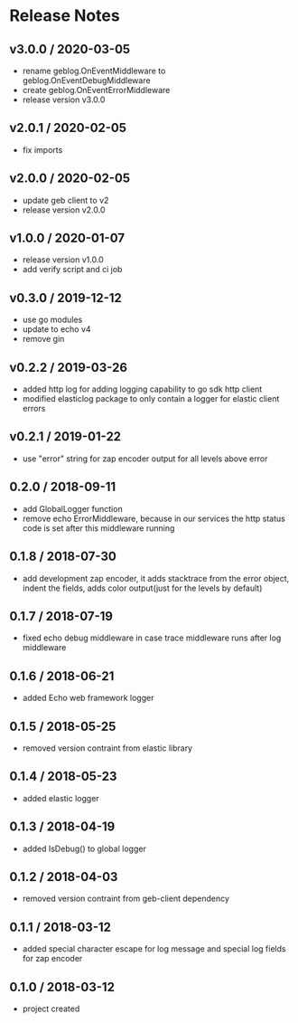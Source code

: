 # Release Notes

## v3.0.0 / 2020-03-05
- rename geblog.OnEventMiddleware to geblog.OnEventDebugMiddleware
- create geblog.OnEventErrorMiddleware
- release version v3.0.0

## v2.0.1 / 2020-02-05
- fix imports

## v2.0.0 / 2020-02-05
- update geb client to v2
- release version v2.0.0

## v1.0.0 / 2020-01-07
- release version v1.0.0
- add verify script and ci job 

## v0.3.0 / 2019-12-12
- use go modules
- update to echo v4
- remove gin

## v0.2.2 / 2019-03-26
- added http log for adding logging capability to go sdk http client
- modified elasticlog package to only contain a logger for elastic client errors

## v0.2.1 / 2019-01-22
- use "error" string for zap encoder output for all levels above error

## 0.2.0 / 2018-09-11
- add GlobalLogger function
- remove echo ErrorMiddleware, because in our services the http status code is set after this middleware running 

## 0.1.8 / 2018-07-30
- add development zap encoder, it adds stacktrace from the error object, indent the fields, adds color output(just for the levels by default)

## 0.1.7 / 2018-07-19
- fixed echo debug middleware in case trace middleware runs after log middleware

## 0.1.6 / 2018-06-21
- added Echo web framework logger

## 0.1.5 / 2018-05-25
- removed version contraint from elastic library

## 0.1.4 / 2018-05-23
- added elastic logger

## 0.1.3 / 2018-04-19
- added IsDebug() to global logger

## 0.1.2 / 2018-04-03
- removed version contraint from geb-client dependency

## 0.1.1 / 2018-03-12
- added special character escape for log message and special log fields for zap encoder

## 0.1.0 / 2018-03-12
- project created
